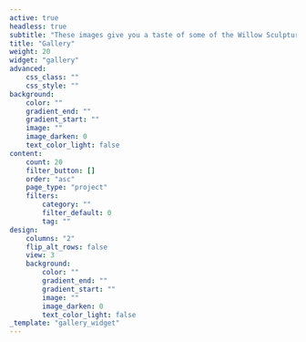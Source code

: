```yaml
---
active: true
headless: true
subtitle: "These images give you a taste of some of the Willow Sculptures I have been working on. To see more of my work, please take at look at [my complete Gallery](/gallery)."
title: "Gallery"
weight: 20
widget: "gallery"
advanced:
    css_class: ""
    css_style: ""
background:
    color: ""
    gradient_end: ""
    gradient_start: ""
    image: ""
    image_darken: 0
    text_color_light: false
content:
    count: 20
    filter_button: []
    order: "asc"
    page_type: "project"
    filters:
        category: ""
        filter_default: 0
        tag: ""
design:
    columns: "2"
    flip_alt_rows: false
    view: 3
    background:
        color: ""
        gradient_end: ""
        gradient_start: ""
        image: ""
        image_darken: 0
        text_color_light: false
_template: "gallery_widget"
---
```

